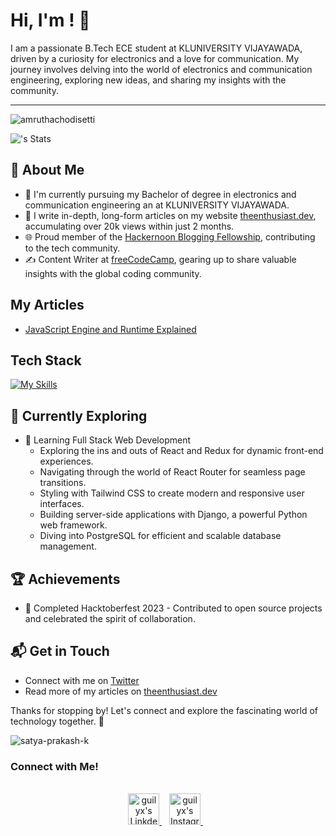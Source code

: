 # Hi, I'm <Mounika>! 👋

I am a passionate B.Tech ECE student at KLUNIVERSITY VIJAYAWADA, driven by a curiosity for electronics and a love for communication. My journey involves delving into the world of electronics and communication engineering, exploring new ideas, and sharing my insights with the community.

--------------------------------------------------------------------
<p align="left"> <img src="https://komarev.com/ghpvc/?username=amruthachodisetti&label=Profile%20views&color=0e75b6&style=flat" alt="amruthachodisetti" /> </p>

![<username>'s Stats](https://github-readme-stats.vercel.app/api?username=amruthachodisetti&theme=vue-dark&show_icons=true&hide_border=true&count_private=true)


## 🚀 About Me

- 🔭 I'm currently pursuing my Bachelor of degree in electronics and communication engineering an at KLUNIVERSITY VIJAYAWADA.
- 📝 I write in-depth, long-form articles on my website [theenthusiast.dev](https://theenthusiast.dev), accumulating over 20k views within just 2 months.
- 🌐 Proud member of the [Hackernoon Blogging Fellowship](https://hackernoon.com/), contributing to the tech community.
- ✍ Content Writer at [freeCodeCamp](https://www.freecodecamp.org/), gearing up to share valuable insights with the global coding community.

## My Articles
- [JavaScript Engine and Runtime Explained](https://www.freecodecamp.org/news/javascript-engine-and-runtime-explained/)


## Tech Stack
[![My Skills](https://skillicons.dev/icons?i=js,html,css,wasm)](https://skillicons.dev)

## 🌱 Currently Exploring

- 🚀 Learning Full Stack Web Development
  - Exploring the ins and outs of React and Redux for dynamic front-end experiences.
  - Navigating through the world of React Router for seamless page transitions.
  - Styling with Tailwind CSS to create modern and responsive user interfaces.
  - Building server-side applications with Django, a powerful Python web framework.
  - Diving into PostgreSQL for efficient and scalable database management.

 ## 🏆 Achievements

- 🌟 Completed Hacktoberfest 2023 - Contributed to open source projects and celebrated the spirit of collaboration.


## 📬 Get in Touch

- Connect with me on [Twitter](https://twitter.com/introvertedbot)
- Read more of my articles on [theenthusiast.dev](https://theenthusiast.dev)

Thanks for stopping by! Let's connect and explore the fascinating world of technology together. 🚀



<!--

Here are some ideas to get you started:

- 🔭 I’m currently working on ...
- 🌱 I’m currently learning ...
- 👯 I’m looking to collaborate on ...
- 🤔 I’m looking for help with ...
- 💬 Ask me about ...
- 📫 How to reach me: ...
- 😄 Pronouns: ...
- ⚡ Fun fact: ...
-->
<p align="left"> <img src="https://komarev.com/ghpvc/?username=your-username&label=Profile%20views&color=0e75b6&style=flat" alt="satya-prakash-k" /> </p>
<h3>Connect with Me!</h3>
<p align="center">
<br/>
<a href="https://www.linkedin.com/in/Amrutha Chodisetti
 /">
  <img alt="guilyx's LinkdeIN" width="50px" src="https://user-images.githubusercontent.com/57393186/151711211-5c29f763-d28a-4b7a-a741-1f8c0dd2fe0e.png" />
</a>&nbsp;&nbsp;
<a href="https://www.instagram.com/sa_t_ya/">
  <img alt="guilyx's Instagram" width="50px" src="https://user-images.githubusercontent.com/57393186/151711168-f5cc60d2-c486-46f1-bc23-c740b719d80d.png" />
</a>&nbsp;&nbsp;
</p>
